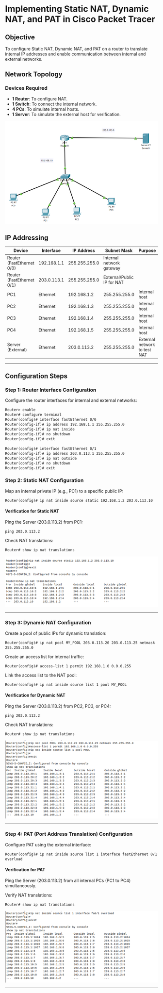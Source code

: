 # Implementing Static NAT, Dynamic NAT, and PAT in Cisco Packet Tracer

## Objective
To configure Static NAT, Dynamic NAT, and PAT on a router to translate internal IP addresses and enable communication between internal and external networks.

## Network Topology

### Devices Required
- **1 Router**: To configure NAT.
- **1 Switch**: To connect the internal network.
- **4 PCs**: To simulate internal hosts.
- **1 Server**: To simulate the external host for verification.

![Setup](images/1.%20Setup.png)

## IP Addressing

| Device | Interface | IP Address | Subnet Mask | Purpose |
|--------|----------|------------|-------------|---------|
| Router (FastEthernet 0/0) | 192.168.1.1 | 255.255.255.0 | Internal network gateway |
| Router (FastEthernet 0/1) | 203.0.113.1 | 255.255.255.0 | External/Public IP for NAT |
| PC1 | Ethernet | 192.168.1.2 | 255.255.255.0 | Internal host |
| PC2 | Ethernet | 192.168.1.3 | 255.255.255.0 | Internal host |
| PC3 | Ethernet | 192.168.1.4 | 255.255.255.0 | Internal host |
| PC4 | Ethernet | 192.168.1.5 | 255.255.255.0 | Internal host |
| Server (External) | Ethernet | 203.0.113.2 | 255.255.255.0 | External network to test NAT |

---

## Configuration Steps

### Step 1: Router Interface Configuration
Configure the router interfaces for internal and external networks:
```plaintext
Router> enable
Router# configure terminal
Router(config)# interface fastEthernet 0/0
Router(config-if)# ip address 192.168.1.1 255.255.255.0
Router(config-if)# ip nat inside
Router(config-if)# no shutdown
Router(config-if)# exit

Router(config)# interface fastEthernet 0/1
Router(config-if)# ip address 203.0.113.1 255.255.255.0
Router(config-if)# ip nat outside
Router(config-if)# no shutdown
Router(config-if)# exit
```

### Step 2: Static NAT Configuration
Map an internal private IP (e.g., PC1) to a specific public IP:
```plaintext
Router(config)# ip nat inside source static 192.168.1.2 203.0.113.10
```

#### Verification for Static NAT
Ping the Server (203.0.113.2) from PC1:
```plaintext
ping 203.0.113.2
```
Check NAT translations:
```plaintext
Router# show ip nat translations
```
![Static](images/2.%20Static%20NAT.png)

---

### Step 3: Dynamic NAT Configuration
Create a pool of public IPs for dynamic translation:
```plaintext
Router(config)# ip nat pool MY_POOL 203.0.113.20 203.0.113.25 netmask 255.255.255.0
```

Create an access list for internal traffic:
```plaintext
Router(config)# access-list 1 permit 192.168.1.0 0.0.0.255
```

Link the access list to the NAT pool:
```plaintext
Router(config)# ip nat inside source list 1 pool MY_POOL
```

#### Verification for Dynamic NAT
Ping the Server (203.0.113.2) from PC2, PC3, or PC4:
```plaintext
ping 203.0.113.2
```
Check NAT translations:
```plaintext
Router# show ip nat translations
```
![Dynamic](images/3.%20Dynamic%20NAT.png)

---

### Step 4: PAT (Port Address Translation) Configuration
Configure PAT using the external interface:
```plaintext
Router(config)# ip nat inside source list 1 interface fastEthernet 0/1 overload
```

#### Verification for PAT
Ping the Server (203.0.113.2) from all internal PCs (PC1 to PC4) simultaneously.

Verify NAT translations:
```plaintext
Router# show ip nat translations
```
![Setup](images/4.%20PAT.png)

---
